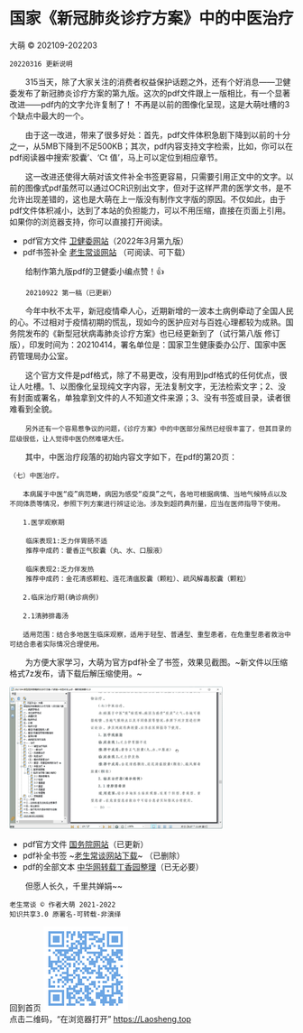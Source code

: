 ﻿国家《新冠肺炎诊疗方案》中的中医治疗
====================================
大萌 © 202109-202203

	20220316 更新说明

　　315当天，除了大家关注的消费者权益保护话题之外，还有个好消息——卫健委发布了新冠肺炎诊疗方案的第九版。这次的pdf文件跟上一版相比，有一个显著改进——pdf内的文字允许复制了！ 不再是以前的图像化呈现，这是大萌吐槽的3个缺点中最大的一个。

　　由于这一改进，带来了很多好处：首先，pdf文件体积急剧下降到以前的十分之一，从5MB下降到不足500KB；其次，pdf内容支持文字检索，比如，你可以在pdf阅读器中搜索‘胶囊’、‘Ct 值’，马上可以定位到相应章节。

　　这一改进还使得大萌对该文件补全书签更容易，只需要引用正文中的文字。以前的图像式pdf虽然可以通过OCR识别出文字，但对于这样严肃的医学文书，是不允许出现差错的，这也是大萌在上一版没有制作文字版的原因。不仅如此，由于pdf文件体积减小，达到了本站的负担能力，可以不用压缩，直接在页面上引用。如果你的浏览器支持，你可以直接打开阅读。

*	pdf官方文件 	[卫健委网站](http://www.nhc.gov.cn/yzygj/s7653p/202203/b74ade1ba4494583805a3d2e40093d88.shtml)（2022年3月第九版）
*	pdf书签补全 	[老生常谈网站](6-xinguan诊疗方案-第九版+书签补全-202203.pdf ) （可阅读、可下载）

　　给制作第九版pdf的卫健委小编点赞！👍

~~~
	20210922 第一稿（已更新）
~~~
　　今年中秋不太平，新冠疫情牵人心，近期新增的一波本土病例牵动了全国人民的心。不过相对于疫情初期的慌乱，现如今的医护应对与百姓心理都较为成熟。国务院发布的《新型冠状病毒肺炎诊疗方案》也已经更新到了（试行第八版 修订版），印发时间为：20210414，署名单位是：国家卫生健康委办公厅、国家中医药管理局办公室。

　　这个官方文件是pdf格式，除了不易更改，没有用到pdf格式的任何优点，很让人吐槽。1、以图像化呈现纯文字内容，无法复制文字，无法检索文字；2、没有封面或署名，单独拿到文件的人不知道文件来源；3、没有书签或目录，读者很难看到全貌。

　　<small>另外还有一个容易惹争议的问题，《诊疗方案》中的中医部分虽然已经很丰富了，但其目录的层级很低，让人觉得中医仍然难堪大任。</small>

　　其中，中医治疗段落的初始内容文字如下，在pdf的第20页：

~~~
（七）中医治疗。

　　本病属于中医“疫”病范畴，病因为感受“疫戾”之气，各地可根据病情、当地气候特点以及不同体质等情况，参照下列方案进行辨证论治。涉及到超药典剂量，应当在医师指导下使用。

　　1.医学观察期

	临床表现1:乏力伴胃肠不适
	推荐中成药：藿香正气胶囊（丸、水、口服液）

	临床表现2:乏力伴发热
	推荐中成药：金花清感颗粒、连花清瘟胶囊（颗粒）、疏风解毒胶囊（颗粒）

　　2.临床治疗期(确诊病例)

　　2.1清肺排毒汤

　　适用范围：结合多地医生临床观察，适用于轻型、普通型、重型患者，在危重型患者救治中可结合患者实际情况合理使用。
~~~

　　为方便大家学习，大萌为官方pdf补全了书签，效果见截图。~新文件以压缩格式7z发布，请下载后解压缩使用。~

<img width="75%" src="6-xinguan诊疗方案-补全书签-f.png" />


*	pdf官方文件 	[国务院网站](http://www.gov.cn/zhengce/zhengceku/2021-04/15/content_5599795.htm)（已更新）
*	pdf补全书签 	~[老生常谈网站下载](6-新冠肺炎诊疗方案-补全书签.7z)~ （已删除）
*	pdf的全部文本	[中华网转载丁香园整理](http://med.china.com.cn/content/pid/253699/tid/1026)（已无必要）

　　但愿人长久，千里共婵娟~~


	老生常谈 © 作者大萌 2021-2022
	知识共享3.0 原署名-可转载-非演绎


回到首页
<a href=".." title="返回老生常谈首页"><img src="../indexQR-Blue.png" /></a>  
点击二维码，“在浏览器打开” https://Laosheng.top
